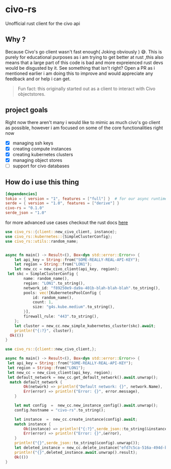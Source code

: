 # civo-rs
Unofficial rust client for the civo api

## Why ? 
Because Civo's go client wasn't fast enough( Joking obviously ) 😅. This is purely for educational purposes as i am trying to get better at rust ,this also means that a large part of this code is bad and more expreienced rust devs would be disgusted by it. See something that isn't right? Open a PR as i mentioned earlier i am doing this to improve and would appreciate any feedback and or help i can get. 

> Fun fact: this originally started out as a client to interact with Civo objectstores.

## project goals 

Right now there aren't many i would like to mimic as much civo's go client as possible, however i am focused on some of the core functionalities right now 

- [x] managing ssh keys
- [x] creating compute instances 
- [x] creating kubernetes clusters
- [x] managing object stores 
- [ ] support for civo databases

## How do i use this thing

```toml
[dependencies]
tokio = { version = "1", features = ["full"] }  # for our async runtime
serde = { version = "1.0", features = ["derive"] }
civo-rs = "0.1.0"
serde_json = "1.0"  
```

for more advanced use cases checkout the rust docs [here](https://docs.rs/civo-rs/0.1.0/civo_rs/)
```rust 
use civo_rs::{client::new_civo_client, instance};
use civo_rs::kubernetes::{SimpleClusterConfig};
use civo_rs::utils::random_name;


async fn main() -> Result<(), Box<dyn std::error::Error>> {
    let api_key = String::from("SOME-REALLY-REAL-API-KEY");
    let region = String::from("LON1");
    let new_cc = new_civo_client(api_key, region);
 let skc = SimpleClusterConfig {
        name: random_name(),
        region: "LON1".to_string(),
        network_id: "f89250e9-da9a-401b-blah-blah-blah".to_string(),
        pools: vec![KubernetesPoolConfig {
            id: random_name(),
            count: 1,
            size: "g4s.kube.medium".to_string(),
        }],
        firewall_rule: "443".to_string(),
    };
    let cluster = new_cc.new_simple_kubernetes_cluster(skc).await;
    println!("{:?}", cluster);
  Ok(())
}
```

```rust
use civo_rs::{client::new_civo_client,};

async fn main() -> Result<(), Box<dyn std::error::Error>> {
 let api_key = String::from("SOME-REALLY-REAL-API-KEY");
 let region = String::from("LON1");
 let new_cc = new_civo_client(api_key, region);
 let default_network = new_cc.get_default_network().await.unwrap();
  match default_network {
        Ok(network) => println!("Default network: {}", network.Name),
        Err(error) => println!("Error: {}", error.message),
    }

    let mut config  =  new_cc.new_instance_config().await.unwrap();
    config.hostname = "civo-rs".to_string();

    let instance  =  new_cc.create_instance(config).await;
    match instance {
        Ok(instance) => println!("{:?}",serde_json::to_string(&instance)),
        Err(error) => println!("Error: {}",&error),
    }
    println!("{}",serde_json::to_string(&config).unwrap());
    let deleted_instance = new_cc.delete_instance("efd7c5ca-516a-494d-b8ac-8eabbc215fef");
    println!("{}",deleted_instance.await.unwrap().result);
    Ok(())
}
```





